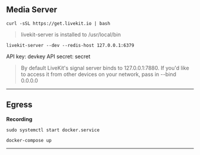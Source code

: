 ## Media Server

`curl -sSL https://get.livekit.io | bash`

> livekit-server is installed to /usr/local/bin

`livekit-server --dev --redis-host 127.0.0.1:6379`

API key: devkey
API secret: secret

> By default LiveKit's signal server binds to 127.0.0.1:7880. If you'd like to access it from other devices on your network, pass in --bind 0.0.0.0

---

## Egress

**Recording**

`sudo systemctl start docker.service`

`docker-compose up`

---

<!-- 
Mux Streaming Service

Access Token ID: 855cf3d4-1380-4b5c-86ff-f9631c537069

Secret Key: jvauk3nG0gQ77/L9Wa8yoTJ5R23evYrtZQIXpiRtbUZNGFNIb0GtUCVkL7xozL89Uxwga89wiyz 
-->